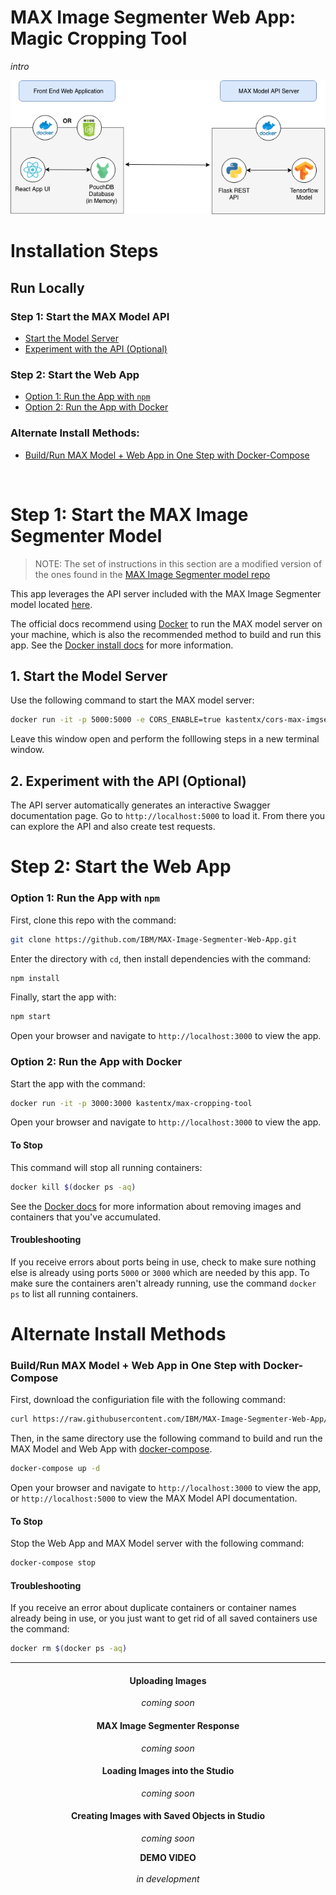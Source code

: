 # MAX Image Segmenter Web App: Magic Cropping Tool

_intro_

<div style="text-align: center;">

  ![Architecture Overview](./static/arch.png)

</div>

# Installation Steps

## Run Locally

### Step 1: Start the MAX Model API
* [Start the Model Server](#1-start-the-model-server)
* [Experiment with the API (Optional)](#2-experiment-with-the-api-optional)

### Step 2: Start the Web App

* [Option 1: Run the App with `npm`](#option-1-run-the-app-with-npm)
* [Option 2: Run the App with Docker](#option-2-run-the-app-with-docker)

### Alternate Install Methods: 

* [Build/Run MAX Model + Web App in One Step with Docker-Compose](#buildrun-max-model--web-app-in-one-step-with-docker-compose)

<br>

# Step 1: Start the MAX Image Segmenter Model

> NOTE: The set of instructions in this section are a modified version of the ones found in the [MAX Image Segmenter model repo](https://github.com/IBM/MAX-Image-Segmenter)

This app leverages the API server included with the MAX Image Segmenter model located [here](https://github.com/IBM/MAX-Image-Segmenter). 

The official docs recommend using [Docker](https://docs.docker.com/) to run the MAX model server on your machine, which is also the recommended method to build and run this app. See the [Docker install docs](https://docs.docker.com/install/) for more information.

## 1. Start the Model Server

Use the following command to start the MAX model server:  
```bash
docker run -it -p 5000:5000 -e CORS_ENABLE=true kastentx/cors-max-imgseg
```  

Leave this window open and perform the folllowing steps in a new terminal window.

## 2. Experiment with the API (Optional)

The API server automatically generates an interactive Swagger documentation page.
Go to `http://localhost:5000` to load it. From there you can explore the API and also create test requests.

# Step 2: Start the Web App

### Option 1: Run the App with `npm`

First, clone this repo with the command: 
```bash
git clone https://github.com/IBM/MAX-Image-Segmenter-Web-App.git
```

Enter the directory with `cd`, then install dependencies with the command: 
```bash
npm install
```

Finally, start the app with: 
```bash
npm start
```

Open your browser and navigate to `http://localhost:3000` to view the app.

### Option 2: Run the App with Docker

Start the app with the command: 
```bash
docker run -it -p 3000:3000 kastentx/max-cropping-tool
```   

Open your browser and navigate to `http://localhost:3000` to view the app.

#### To Stop

This command will stop all running containers:  
```bash
docker kill $(docker ps -aq)
```

See the [Docker docs](https://docs.docker.com/) for more information about removing images and containers that you've accumulated. 

#### Troubleshooting

If you receive errors about ports being in use, check to make sure nothing else is already using ports `5000` or `3000` which are needed by this app. To make sure the containers aren't already running, use the command `docker ps` to list all running containers.

# Alternate Install Methods 

### Build/Run MAX Model + Web App in One Step with Docker-Compose

First, download the configuriation file with the following command:  
```bash
curl https://raw.githubusercontent.com/IBM/MAX-Image-Segmenter-Web-App/master/docker-compose.yml > docker-compose.yml
```

Then, in the same directory use the following command to build and run the MAX Model and Web App with [docker-compose](https://docs.docker.com/compose/).
```bash
docker-compose up -d
```

Open your browser and navigate to `http://localhost:3000` to view the app, 
or `http://localhost:5000` to view the MAX Model API documentation.

#### To Stop

Stop the Web App and MAX Model server with the following command: 
```bash
docker-compose stop
```

#### Troubleshooting

If you receive an error about duplicate containers or container names already being in use, or you just want to get rid of all saved containers use the command:
```bash
docker rm $(docker ps -aq)
```

<hr>
<div style="text-align: center">

#### Uploading Images
<i>coming soon</i>

#### MAX Image Segmenter Response
<i>coming soon</i>

#### Loading Images into the Studio
<i>coming soon</i>

#### Creating Images with Saved Objects in Studio
<i>coming soon</i>

<b>DEMO VIDEO</b> <br>  
<i>in development</i>
</div>
